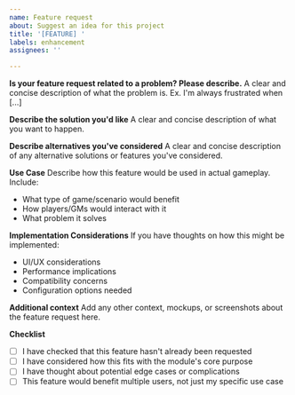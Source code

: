 ```yaml
---
name: Feature request
about: Suggest an idea for this project
title: '[FEATURE] '
labels: enhancement
assignees: ''

---
```


**Is your feature request related to a problem? Please describe.**
A clear and concise description of what the problem is. Ex. I'm always frustrated when [...]

**Describe the solution you'd like**
A clear and concise description of what you want to happen.

**Describe alternatives you've considered**
A clear and concise description of any alternative solutions or features you've considered.

**Use Case**
Describe how this feature would be used in actual gameplay. Include:
- What type of game/scenario would benefit
- How players/GMs would interact with it
- What problem it solves

**Implementation Considerations**
If you have thoughts on how this might be implemented:
- UI/UX considerations
- Performance implications
- Compatibility concerns
- Configuration options needed

**Additional context**
Add any other context, mockups, or screenshots about the feature request here.

**Checklist**
- [ ] I have checked that this feature hasn't already been requested
- [ ] I have considered how this fits with the module's core purpose
- [ ] I have thought about potential edge cases or complications
- [ ] This feature would benefit multiple users, not just my specific use case

